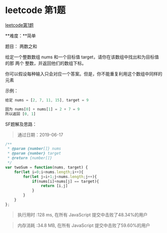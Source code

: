 # leetcode 第1题

[leetcode第1题](https://leetcode-cn.com/problems/two-sum/)

**难度：**简单

题目： 两数之和

给定一个整数数组 nums 和一个目标值 target，请你在该数组中找出和为目标值的那 两个 整数，并返回他们的数组下标。

你可以假设每种输入只会对应一个答案。但是，你不能重复利用这个数组中同样的元素




示例：

```js
给定 nums = [2, 7, 11, 15], target = 9

因为 nums[0] + nums[1] = 2 + 7 = 9
所以返回 [0, 1]

```

SF题解及思路：

> 通过日期：2019-06-17

```js
/**
 * @param {number[]} nums
 * @param {number} target
 * @return {number[]}
 */
var twoSum = function(nums, target) {
    for(let i=0;i<nums.length;i++){
        for(let j=i+1;j<nums.length;j++){
            if(nums[i]+nums[j] == target){
                return [i,j]
            }
        }
    }
};
```

>执行用时 :128 ms, 在所有 JavaScript 提交中击败了48.34%的用户

>内存消耗 :34.8 MB, 在所有 JavaScript 提交中击败了59.60%的用户